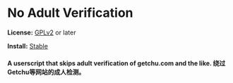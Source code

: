 # No Adult Verification
**License:** [GPLv2](http://www.gnu.org/licenses/old-licenses/gpl-2.0.html) or later

**Install:** [Stable](https://rawgit.com/zanetu/userscripts/master/no_adult_verification/no_adult_verification.user.js)

#### A userscript that skips adult verification of getchu.com and the like. 绕过Getchu等网站的成人检测。 
